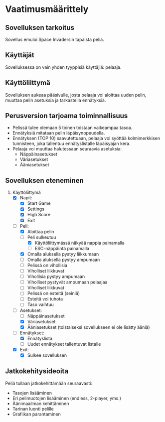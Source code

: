 # Vaatimusmäärittely

## Sovelluksen tarkoitus

Sovellus emuloi Space Invadersin tapaista peliä.

## Käyttäjät

Sovelluksessa on vain yhden tyyppisiä käyttäjiä: pelaaja.

## Käyttöliittymä

Sovelluksen aukeaa pääsivulle, josta pelaaja voi aloittaa uuden pelin, muuttaa pelin asetuksia ja tarkastella ennätyksiä.

## Perusversion tarjoama toiminnallisuus

- Pelissä tulee olemaan 5 toinen toistaan vaikeampaa tasoa.
- Ennätyksiä mitataan pelin läpäisynopeudella.
- Ennätyksen (TOP 10) saavutettuaan, pelaaja voi syöttää kolmimerkkisen tunnisteen, joka tallentuu ennätyslistalle läpäisyajan kera.
- Pelaaja voi muuttaa halutessaan seuraavia asetuksia:
  - Näppäinasetukset
  - Väriasetukset
  - Ääniasetukset

## Sovelluksen eteneminen

1. Käyttöliittymä
   - [x] Napit:
     - [x] Start Game
     - [x] Settings
     - [x] High Score
     - [x] Exit
   - [ ] Peli:
      - [x] Aloittaa pelin
      - [ ] Peli sulkeutuu
        - [x] Käyttöliittymässä näkyää nappia painamalla
        - [ ] ESC-näppäintä painamalla
      - [x] Omalla aluksella pystyy liikkumaan
      - [ ] Omalla aluksella pystyy ampumaan
      - [ ] Pelissä on vihollisia
      - [ ] Viholliset liikkuvat
      - [ ] Vihollisia pystyy ampumaan
      - [ ] Viholliset pystyvät ampumaan pelaajaa
      - [ ] Viholliset liikkuvat
      - [ ] Pelissä on esteitä (seiniä)
      - [ ] Esteitä voi tuhota
      - [ ] Taso vaihtuu
   - [ ] Asetukset:
      - [ ] Näppäinasetukset
      - [x] Väriasetukset
      - [x] Ääniasetukset (toistaiseksi sovellukseen ei ole lisätty ääniä)
   - [ ] Ennätykset:
      - [x] Ennätyslista
      - [ ] Uudet ennätykset tallentuvat listalle
   - [x] Exit:
      - [x] Sulkee sovelluksen

## Jatkokehitysideoita

Peliä tullaan jatkokehittämään seuraavasti:

- Tasojen lisääminen
- Eri pelimuotojen lisääminen (endless, 2-player, yms.)
- Äänimaailman kehittäminen
- Tarinan luonti pelille
- Grafiikan parantaminen
